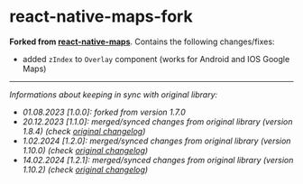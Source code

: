 # react-native-maps-fork

**Forked from [react-native-maps](https://github.com/react-native-maps/react-native-maps#readme)**. Contains the
following changes/fixes:

- added `zIndex` to `Overlay` component (works for Android and IOS Google Maps)

---

_Informations about keeping in sync with original library:_

- _01.08.2023 [1.0.0]: forked from version 1.7.0_
- _20.12.2023 [1.1.0]: merged/synced changes from original library (version 1.8.4) (check [original changelog](https://github.com/react-native-maps/react-native-maps/blob/master/CHANGELOG.md))_
- _1.02.2024 [1.2.0]: merged/synced changes from original library (version 1.10.0) (check [original changelog](https://github.com/react-native-maps/react-native-maps/blob/master/CHANGELOG.md))_
- _14.02.2024 [1.2.1]: merged/synced changes from original library (version 1.10.2) (check [original changelog](https://github.com/react-native-maps/react-native-maps/blob/master/CHANGELOG.md))_
